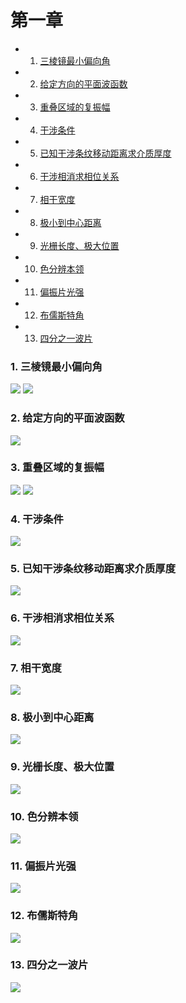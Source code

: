 # 第一章
* 1. [三棱镜最小偏向角](#1)
* 2. [给定方向的平面波函数](#2)
* 3. [重叠区域的复振幅](#3)
* 4. [干涉条件](#4)
* 5. [已知干涉条纹移动距离求介质厚度](#5)
* 6. [干涉相消求相位关系](#6)
* 7. [相干宽度](#7)
* 8. [极小到中心距离](#8)
* 9. [光栅长度、极大位置](#9)
* 10. [色分辨本领](#10)
* 11. [偏振片光强](#11)
* 12. [布儒斯特角](#12)
* 13. [四分之一波片](#13)
###  1. <a name='1'></a>三棱镜最小偏向角
![](img/fig1.png)
![](img/fig2.png)
###  2. <a name='2'></a>给定方向的平面波函数
![](img/fig3.png)
###  3. <a name='3'></a>重叠区域的复振幅
![](img/fig4.png)
![](img/fig5.png)
###  4. <a name='4'></a>干涉条件
![](img/fig6.png)
###  5. <a name='5'></a>已知干涉条纹移动距离求介质厚度
![](img/fig7.png)
###  6. <a name='6'></a>干涉相消求相位关系
![](img/fig8.png)
###  7. <a name='7'></a>相干宽度
![](img/fig9.png)
###  8. <a name='8'></a>极小到中心距离
![](img/fig10.png)
###  9. <a name='9'></a>光栅长度、极大位置
![](img/fig11.png)
###  10. <a name='10'></a>色分辨本领
![](img/fig12.png)
###  11. <a name='11'></a>偏振片光强
![](img/fig13.png)
###  12. <a name='12'></a>布儒斯特角
![](img/fig14.png)
###  13. <a name='13'></a>四分之一波片
![](img/fig15.png)
